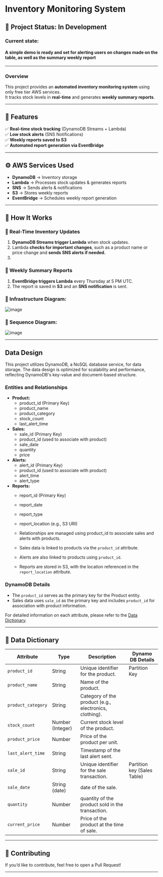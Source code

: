 # Inventory Monitoring System 

## 🚧 Project Status: **In Development**
### Current state:
#### **A simple demo is ready and set for alerting users on changes made on the table, as well as the summary weekly report**
---

### **Overview**
This project provides an **automated inventory monitoring system** using only free tier AWS services.  
It tracks stock levels in **real-time** and generates **weekly summary reports**.

---

## **📌 Features**
✅ **Real-time stock tracking** (DynamoDB Streams + Lambda)  
✅ **Low stock alerts** (SNS Notifications)  
✅ **Weekly reports saved to S3**  
✅ **Automated report generation via EventBridge**  

---


## **⚙️ AWS Services Used**
- **DynamoDB** → Inventory storage
- **Lambda** → Processes stock updates & generates reports
- **SNS** → Sends alerts & notifications
- **S3** → Stores weekly reports
- **EventBridge** → Schedules weekly report generation

---

## **🚀 How It Works**
### **🔹 Real-Time Inventory Updates**
1. **DynamoDB Streams trigger Lambda** when stock updates.
2. Lambda **checks for important changes**, such as a product name or price change and **sends SNS alerts if needed.**
3. 

### **🔹 Weekly Summary Reports**
1. **EventBridge triggers Lambda** every Thursday at 5 PM UTC.
2. The report is saved in **S3** and an **SNS notification** is sent.



### **🔹 Infrastructure Diagram:**
![image](https://github.com/user-attachments/assets/f6ba078c-8085-4411-8a00-72a02fbfc197)




### **🔹 Sequence Diagram:**

![image](https://github.com/user-attachments/assets/0faf4d8c-bc71-4792-98e5-cc7c7e297064)

---
## Data Design

This project utilizes DynamoDB, a NoSQL database service, for data storage. The data design is optimized for scalability and performance, reflecting DynamoDB's key-value and document-based structure.

### Entities and Relationships

* **Product:**
    * product\_id (Primary Key)
    * product\_name
    * product\_category
    * stock\_count
    * last\_alert\_time
* **Sales:**
    * sale\_id (Primary Key)
    * product\_id (used to associate with product)
    * sale\_date
    * quantity
    * price
* **Alerts:**
    * alert\_id (Primary Key)
    * product\_id (used to associate with product)
    * alert\_time
    * alert\_type
* **Reports:**
    * report\_id (Primary Key)
    * report\_date
    * report\_type
    * report\_location (e.g., S3 URI)

    * Relationships are managed using product\_id to associate sales and alerts with products.
    * Sales data is linked to products via the `product_id` attribute.
    * Alerts are also linked to products using `product_id`.
    * Reports are stored in S3, with the location referenced in the `report_location` attribute.

### DynamoDB Details

* The `product_id` serves as the primary key for the Product entity.
* Sales data uses `sale_id` as the primary key and includes `product_id` for association with product information.

For detailed information on each attribute, please refer to the [Data Dictionary](link-to-your-data-dictionary).

   

---

## **📜 Data Dictionary**
| Attribute         | Type   | Description | Dynamo DB Details |
|-------------------|--------|-------------|-------------------|
| `product_id`      | String | Unique identifier for the product. | Partition Key |
| `product_name`    | String | Name of the product. |
| `product_category`| String | Category of the product (e.g., electronics, clothing). |
| `stock_count`     | Number (Integer) | Current stock level of the product. |
| `product_price`   | Number | Price of the product per unit. |
| `last_alert_time` | String | Timestamp of the last alert sent. |
| `sale_id`         | String |  Unique identifier for the sale transaction. | Partition key (Sales Table)|
| `sale_date`       | String (date) | date of the sale. |
| `quantity`        | Number | quantity of the product sold in the transaction. |
| `current_price`   | Number| Price of the product at the time of sale. |



---

## **📝 Contributing**
If you’d like to contribute, feel free to open a Pull Request!  

---




